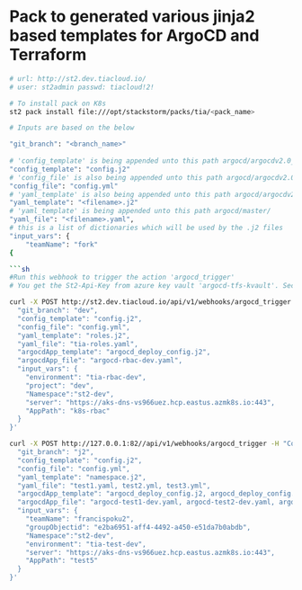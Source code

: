 # Pack to generated various jinja2 based templates for ArgoCD and Terraform

```sh
# url: http://st2.dev.tiacloud.io/
# user: st2admin passwd: tiacloud!2!

# To install pack on K8s
st2 pack install file:///opt/stackstorm/packs/tia/<pack_name>

# Inputs are based on the below

"git_branch": "<branch_name>"
  
# 'config_template' is being appended unto this path argocd/argocdv2.0_templates/master_j2config/
"config_template": "config.j2"
# 'config_file' is also being appended unto this path argocd/argocdv2.0_templates/master_j2config/
"config_file": "config.yml"
# 'yaml_template' is also being appended unto this path argocd/argocdv2.0_templates/master_j2config/
"yaml_template": "<filename>.j2"
# 'yaml_template' is being appended unto this path argocd/master/
"yaml_file": "<filename>.yaml",
# this is a list of dictionaries which will be used by the .j2 files
"input_vars": {
    "teamName": "fork"
{

```sh
#Run this webhook to trigger the action 'argocd_trigger' 
# You get the St2-Api-Key from azure key vault 'argocd-tfs-kvault'. Secret name is st2-api-key-dev

curl -X POST http://st2.dev.tiacloud.io/api/v1/webhooks/argocd_trigger -H "Content-Type: application/json" -H "St2-Api-Key: <>" -d '{
  "git_branch": "dev",
  "config_template": "config.j2",
  "config_file": "config.yml",
  "yaml_template": "roles.j2",
  "yaml_file": "tia-roles.yaml",
  "argocdApp_template": "argocd_deploy_config.j2",
  "argocdApp_file": "argocd-rbac-dev.yaml",
  "input_vars": {
    "environment": "tia-rbac-dev",
    "project": "dev",
    "Namespace":"st2-dev",
    "server": "https://aks-dns-vs966uez.hcp.eastus.azmk8s.io:443",
    "AppPath": "k8s-rbac"
  }
}'

curl -X POST http://127.0.0.1:82//api/v1/webhooks/argocd_trigger -H "Content-Type: application/json" -H "St2-Api-Key: <>" -d '{
  "git_branch": "j2",
  "config_template": "config.j2",
  "config_file": "config.yml",
  "yaml_template": "namespace.j2",
  "yaml_file": "test1.yaml, test2.yml, test3.yml",
  "argocdApp_template": "argocd_deploy_config.j2, argocd_deploy_config.j2, argocd_deploy_config.j2",
  "argocdApp_file": "argocd-test1-dev.yaml, argocd-test2-dev.yaml, argocd-test3-dev.yaml",
  "input_vars": {
    "teamName": "francispoku2",
    "groupObjectid": "e2ba6951-aff4-4492-a450-e51da7b0abdb",
    "Namespace":"st2-dev",
    "environment": "tia-test-dev",
    "server": "https://aks-dns-vs966uez.hcp.eastus.azmk8s.io:443",
    "AppPath": "test5"
  }
}'